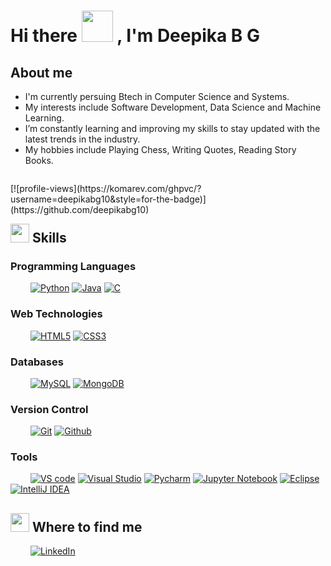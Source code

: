 # Hi there <img style = "margin-bottom:-9px" src="https://em-content.zobj.net/source/microsoft-teams/337/waving-hand_1f44b.png" width ="50">&nbsp;, I'm Deepika B G

## About me

- I'm currently persuing Btech in Computer Science and Systems.
- My interests include Software Development, Data Science and Machine Learning.
- I’m constantly learning and improving my skills to stay updated with the latest trends in the industry.
- My hobbies include Playing Chess, Writing Quotes, Reading Story Books.

<p style="float:right">[![profile-views](https://komarev.com/ghpvc/?username=deepikabg10&style=for-the-badge)](https://github.com/deepikabg10)</p>

## <img style = "margin-bottom:-6px" src="https://em-content.zobj.net/source/animated-noto-color-emoji/356/direct-hit_1f3af.gif" width ="30">&nbsp;Skills

### Programming Languages

&emsp;&emsp;
[![Python](https://img.shields.io/badge/Python-3776AB?style=for-the-badge&logo=python&logoColor=white)](https://www.python.org/)
[![Java](https://img.shields.io/badge/Java-ED8B00?style=for-the-badge&logo=java&logoColor=white)](https://www.oracle.com/java/technologies/javase-downloads.html)
[![C](https://img.shields.io/badge/C-00599C?style=for-the-badge&logo=c&logoColor=white)](https://visualstudio.microsoft.com/vs/features/cplusplus/)

### Web Technologies

&emsp;&emsp;
[![HTML5](https://img.shields.io/badge/HTML5-E34F26?style=for-the-badge&logo=html5&logoColor=white)](https://developer.mozilla.org/en-US/docs/Web/Guide/HTML/HTML5)
[![CSS3](https://img.shields.io/badge/CSS3-264de4?style=for-the-badge&logo=css3&logoColor=white)](https://developer.mozilla.org/en-US/docs/Web/CSS)

### Databases

&emsp;&emsp;
[![MySQL](https://img.shields.io/badge/mysql-4479A1?style=for-the-badge&logo=mysql&logoColor=white)](https://www.mysql.com/)
[![MongoDB](https://img.shields.io/badge/mongodb-47A248?style=for-the-badge&logo=mongodb&logoColor=white)](https://www.mongodb.com/)

### Version Control

&emsp;&emsp;
[![Git](https://img.shields.io/badge/git-F05032?style=for-the-badge&logo=git&logoColor=white)](https://git-scm.com/)
[![Github](https://img.shields.io/badge/github-181717?style=for-the-badge&logo=github&logoColor=white)](https://github.com/)

### Tools

&emsp;&emsp;
[![VS code](https://img.shields.io/badge/vs_code-007ACC?style=for-the-badge&logo=visualstudiocode&logoColor=white)](https://code.visualstudio.com/)
[![Visual Studio](https://img.shields.io/badge/Visual_Studio-5C2D91?style=for-the-badge&logo=visualstudio)](https://visualstudio.microsoft.com/downloads/)
[![Pycharm](https://img.shields.io/badge/Pycharm-000000?style=for-the-badge&logo=pycharm&logoColor=white)](https://www.jetbrains.com/pycharm/)
[![Jupyter Notebook](https://img.shields.io/badge/jupyter-F37626?style=for-the-badge&logo=jupyter&logoColor=white)](https://jupyter.org/)
[![Eclipse](https://img.shields.io/badge/eclipse-2C2255?style=for-the-badge&logo=eclipseide&logoColor=white)](https://www.eclipse.org/)
[![IntelliJ IDEA](https://img.shields.io/badge/intellij_idea-000000?style=for-the-badge&logo=intellijidea&logoColor=white)](https://www.jetbrains.com/idea/)

## <img style = "margin-bottom:-9px" src="https://em-content.zobj.net/source/microsoft-teams/363/magnifying-glass-tilted-right_1f50e.png" width ="30">&nbsp;Where to find me

&emsp;&emsp;
[![LinkedIn](https://img.shields.io/badge/LinkedIn-0077B5?style=flat-square&logo=linkedin&logoColor=white)](https://www.linkedin.com/in/deepika-b-g-219a13225)
